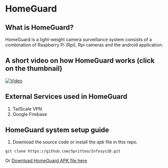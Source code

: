 # HomeGuard

## What is HomeGuard?
HomeGuard is a light-weight camera surveillance system consists of a combination of Raspberry Pi (Rpi), Rpi cameras and the android application.  


## A short video on how HomeGuard works (click on the thumbnail)
[![Video](pics/thumbnail1.png)](https://youtu.be/9vQ3djnSB08)
## External Services used in HomeGuard
1. TailScale VPN
2. Google Firebase

## HomeGuard system setup guide
1. Download the source code or install the apk file in this repo.  
```
git clone https://github.com/Sprittoo/Infosys1D.git
```  

Or [Download HomeGuard APK file here](https://www.dropbox.com/s/i1e99imhbm4pkk4/HomeGuard.apk?dl=0)
